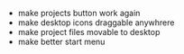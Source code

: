 - make projects button work again
- make desktop icons draggable anywhrere
- make project files movable to desktop
- make better start menu
